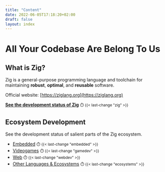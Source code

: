 ```yaml
---
title: "Content"
date: 2022-06-05T17:18:20+02:00
draft: false
layout: index
---
```


# All Your Codebase Are Belong To Us

## What is Zig?
Zig is a general-purpose programming language and toolchain
for maintaining **robust**, **optimal**, and **reusable** software.

Official website:
[https://ziglang.org](https://ziglang.org)

**[See the development status of Zig](/zig/)** <small>⏱️ {{< last-change "zig" >}}</small>

## Ecosystem Development
See the development status of salient parts of the Zig ecosystem.

- [Embedded](/embedded/) <small>⏱️ {{< last-change "embedded" >}}</small>
- [Videogames](/gamedev/) <small>⏱️ {{< last-change "gamedev" >}}</small>
- [Web](/webdev/) <small>⏱️ {{< last-change "webdev" >}}</small>
- [Other Languages & Ecosystems](/ecosystems/) <small>⏱️ {{< last-change "ecosystems" >}}</small>
